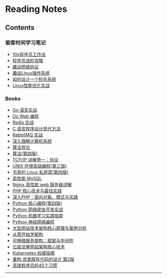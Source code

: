 # Reading Notes

## Contents

### 极客时间学习笔记

* [10x程序员工作法](/columns/jike/10x-programmer-works.md)
* [程序员进阶攻略]()
* [趣谈网络协议]()
* [趣谈Linux操作系统]()
* [如何设计一个秒杀系统](/columns/jike/seckill-system.md/) 
* [Linux性能优化实战]()

### Books

* [Go 语言实战](/books/go-in-action.md)
* [Go Web 编程](/books/go-web-programming.md)
* [Redis 实战]()
* [C 语言程序设计现代方法]()
* [RabbitMQ 实战]()
* [深入理解计算机系统]()
* [算法导论]()
* [算法(第四版)]()
* [TCP/IP 详解卷一：协议]()
* [UNIX 环境高级编程(第三版)]()
* [鸟哥的 Linux 私房菜(第四版)]()
* [高性能 MySQL]()
* [Nginx 高性能 web 服务器详解]()
* [PHP 核心技术与最佳实践]()
* [深入PHP：面向对象、模式与实践]()
* [Python 核心编程(第四版)]()
* [Python 网络爬虫开发实战]()
* [Python 机器学习实践指南]()
* [Python 神经网络编程]()
* [大型网站技术架构核心原理与案例分析]()
* [从零开始学架构]()
* [可伸缩服务架构：框架与中间件]()
* [亿级流量网站架构核心技术]()
* [Kubernetes 权威指南]()
* [重构 改善既有代码的设计 第2版](/books/refactoring-2nd.md)
* [高效程序员的45个习惯](/books/practices-of-an-agile-developer.md)

___
